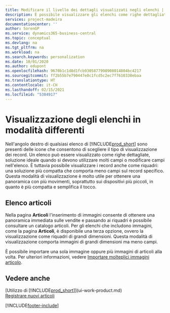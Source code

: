 ```yaml
---
title: Modificare il livello dei dettagli visualizzati negli elenchi | Documenti Microsoft
description: È possibile visualizzare gli elenchi come righe dettagliate che forniscono la maggior parte delle informazioni oppure come riquadri facili da analizzare visivamente e che possono includere miniature.
services: project-madeira
documentationcenter: ''
author: SorenGP
ms.service: dynamics365-business-central
ms.topic: conceptual
ms.devlang: na
ms.tgt_pltfrm: na
ms.workload: na
ms.search.keywords: personalization
ms.date: 10/01/2020
ms.author: edupont
ms.openlocfilehash: 9670b1c1d8d1fcb9305877998908014804bc4217
ms.sourcegitcommit: ff2b55b7e790447e0c1fcd5c2ec7f7610338ebaa
ms.translationtype: HT
ms.contentlocale: it-CH
ms.lasthandoff: 02/15/2021
ms.locfileid: "5384917"
---
```

# <a name="displaying-lists-in-different-ways"></a>Visualizzazione degli elenchi in modalità differenti
Nell'angolo destro di qualsiasi elenco di [!INCLUDE[prod_short](includes/prod_short.md)] sono presenti delle icone che consentono di scegliere il tipo di visualizzazione dei record. Un elenco può essere visualizzato come righe dettagliate, soluzione ideale quando si devono utilizzare molti campi o modificare campi nell'elenco. È tuttavia possibile visualizzare i record anche come riquadri: una soluzione più compatta che comporta meno campi sul record specifico. Questa modalità di visualizzazione è molto utile per ottenere una panoramica con più movimenti, soprattutto sui dispositivi più piccoli, in quanto è più compatta e semplifica il tocco.

## <a name="item-list"></a>Elenco articoli
Nella pagina **Articoli** l'inserimento di immagini consente di ottenere una panoramica immediata sulle vendite e passando ai riquadri è possibile consultare un catalogo articoli. Per gli elenchi che includono immagini, come la pagina **Articoli**, è disponibile una terza opzione, ovvero la visualizzazione come riquadri di grandi dimensioni. Questa modalità di visualizzazione comporta immagini di grandi dimensioni ma meno campi.

È possibile importare una sola immagine oppure più immagini di articoli alla volta. Per ulteriori informazioni, vedere [Importare molteplici immagini articolo](inventory-how-import-item-pictures.md).  

## <a name="see-also"></a>Vedere anche
[Utilizzo di [!INCLUDE[prod_short](includes/prod_short.md)]](ui-work-product.md)  
[Registrare nuovi articoli](inventory-how-register-new-items.md)  


[!INCLUDE[footer-include](includes/footer-banner.md)]